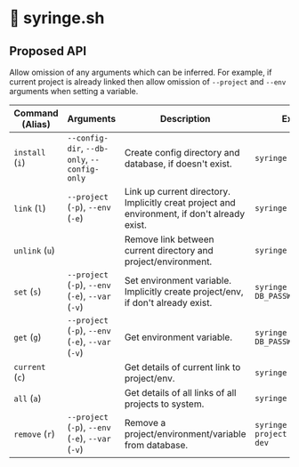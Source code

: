 # 💉 syringe.sh

## Proposed API

Allow omission of any arguments which can be inferred. For example, if current project is already linked then allow omission of `--project` and `--env` arguments when setting a variable.

| Command (Alias) | Arguments                                          | Description                                                                                  | Example                                    |
| --------------- | -------------------------------------------------- | -------------------------------------------------------------------------------------------- | ------------------------------------------ |
| `install` (`i`) | `--config-dir`, `--db-only`, `--config-only`       | Create config directory and database, if doesn't exist.                                      | `syringe install`                          |
| `link` (`l`)    | `--project` (`-p`), `--env` (`-e`)                 | Link up current directory. Implicitly creat project and environment, if don't already exist. | `syringe link`                             |
| `unlink` (`u`)  |                                                    | Remove link between current directory and project/environment.                               | `syringe unlink`                           |
| `set` (`s`)     | `--project` (`-p`), `--env` (`-e`), `--var` (`-v`) | Set environment variable. Implicitly create project/env, if don't already exist.             | `syringe set --var DB_PASSWORD=p4ssw0rd`   |
| `get` (`g`)     | `--project` (`-p`), `--env` (`-e`), `--var` (`-v`) | Get environment variable.                                                                    | `syringe get --var DB_PASSWORD`            |
| `current` (`c`) |                                                    | Get details of current link to project/env.                                                  | `syringe current`                          |
| `all` (`a`)     |                                                    | Get details of all links of all projects to system.                                          | `syringe all`                              |
| `remove` (`r`)  | `--project` (`-p`), `--env` (`-e`), `--var` (`-v`) | Remove a project/environment/variable from database.                                         | `syringe remove --project dunce --env dev` |
